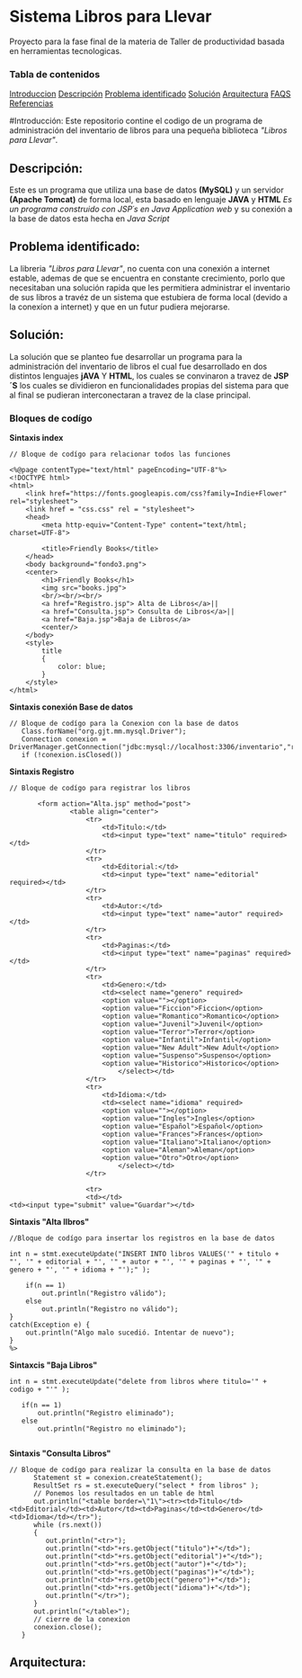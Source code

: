 # Sistema Libros para Llevar 

Proyecto para la fase final de la materia de Taller de productividad basada en herramientas tecnologicas. 

### Tabla de contenidos 

[Introduccion](#Introducción:)
[Descripción](#mi-titulo-a-anclar)
[Problema identificado](#mi-titulo-a-anclar)
[Solución](#mi-titulo-a-anclar)
[Arquitectura](#mi-titulo-a-anclar)
[FAQS](#mi-titulo-a-anclar)
[Referencias](#mi-titulo-a-anclar)

#Introducción: 
Este repositorio contine el codigo de un programa de administración del inventario de libros para una pequeña biblioteca *"Libros para Llevar"*.

## Descripción: 
Este es un programa que utiliza una base de datos **(MySQL)** y un servidor **(Apache Tomcat)** de forma local, esta basado en lenguaje **JAVA** y **HTML** *Es un programa construido con JSP´s en Java Application web* y su conexión a la base de datos esta hecha en *Java Script*


## Problema identificado:
La libreria *"Libros para Llevar"*, no cuenta con una conexión a internet estable, ademas de que se encuentra en constante crecimiento, porlo que necesitaban una solución rapida que les permitiera administrar el inventario de sus libros a travéz de un sistema que estubiera de forma local (devido a la conexíon a internet) y que en un futur pudiera mejorarse. 

## Solución: 
La solución que se planteo fue desarrollar un programa para la administración del inventario de libros el cual fue desarrollado en dos distintos lenguajes **jAVA** Y **HTML**, los cuales se convinaron a travez de **JSP´S** los cuales se dividieron en funcionalidades propias del sistema  para que al final se pudieran interconectaran a travez de la clase principal.

### Bloques de codígo 

**Sintaxis index**
```
// Bloque de codígo para relacionar todos las funciones 

<%@page contentType="text/html" pageEncoding="UTF-8"%>
<!DOCTYPE html>
<html>
    <link href="https://fonts.googleapis.com/css?family=Indie+Flower" rel="stylesheet"> 
    <link href = "css.css" rel = "stylesheet">
    <head>
        <meta http-equiv="Content-Type" content="text/html; charset=UTF-8">
   
        <title>Friendly Books</title>
    </head>
    <body background="fondo3.png">
    <center>
        <h1>Friendly Books</h1>
        <img src="books.jpg">
        <br/><br/><br/>
        <a href="Registro.jsp"> Alta de Libros</a>||
        <a href="Consulta.jsp"> Consulta de Libros</a>||
        <a href="Baja.jsp">Baja de Libros</a>
        <center/>
    </body>
    <style>
        title
        {
            color: blue;
        }
    </style>
</html>
```

**Sintaxis conexión Base de datos**
```
// Bloque de codígo para la Conexion con la base de datos 
   Class.forName("org.gjt.mm.mysql.Driver");
   Connection conexion = DriverManager.getConnection("jdbc:mysql://localhost:3306/inventario","root","160604");
   if (!conexion.isClosed())
   ```
   
 **Sintaxis Registro**
 ```
 // Bloque de codígo para registrar los libros 
 
        <form action="Alta.jsp" method="post">
                <table align="center">
                    <tr>
                        <td>Titulo:</td>
                        <td><input type="text" name="titulo" required></td>
                    </tr>
                    <tr>
                        <td>Editorial:</td>
                        <td><input type="text" name="editorial" required></td>
                    </tr>
                    <tr>
                        <td>Autor:</td>
                        <td><input type="text" name="autor" required></td>
                    </tr>
                    <tr>
                        <td>Paginas:</td>
                        <td><input type="text" name="paginas" required></td>
                    </tr>
                    <tr>
                        <td>Genero:</td>
                        <td><select name="genero" required>
                        <option value=""></option>
                        <option value="Ficcion">Ficcion</option>
                        <option value="Romantico">Romantico</option>
                        <option value="Juvenil">Juvenil</option>
                        <option value="Terror">Terror</option>
                        <option value="Infantil">Infantil</option>
                        <option value="New Adult">New Adult</option>
                        <option value="Suspenso">Suspenso</option>
                        <option value="Historico">Historico</option>
                            </select></td>
                    </tr>
                    <tr>
                        <td>Idioma:</td>
                        <td><select name="idioma" required>
                        <option value=""></option>
                        <option value="Ingles">Ingles</option>
                        <option value="Español">Español</option>
                        <option value="Frances">Frances</option>
                        <option value="Italiano">Italiano</option>
                        <option value="Aleman">Aleman</option>
                        <option value="Otro">Otro</option>
                            </select></td> 
                    </tr>
                    
                    <tr>
                    <td></td>
<td><input type="submit" value="Guardar"></td>
```

**Sintaxis "Alta lIbros"**

```
//Bloque de codígo para insertar los registros en la base de datos 

int n = stmt.executeUpdate("INSERT INTO libros VALUES('" + titulo + "', '" + editorial + "', '" + autor + "', '" + paginas + "', '" + genero + "', '" + idioma + "');" );
    
    if(n == 1)
        out.println("Registro válido");
    else
        out.println("Registro no válido");
}
catch(Exception e) {
    out.println("Algo malo sucedió. Intentar de nuevo");
}
%>
```

**Sintaxcis "Baja Libros"**

 ```
 int n = stmt.executeUpdate("delete from libros where titulo='" + codigo + "'" );
    
    if(n == 1)
        out.println("Registro eliminado");
    else
        out.println("Registro no eliminado");
        
   ```  
        

**Sintaxis "Consulta Libros"**

```
// Bloque de codígo para realizar la consulta en la base de datos
      Statement st = conexion.createStatement();
      ResultSet rs = st.executeQuery("select * from libros" );
      // Ponemos los resultados en un table de html
      out.println("<table border=\"1\"><tr><td>Titulo</td><td>Editorial</td><td>Autor</td><td>Paginas</td><td>Genero</td><td>Idioma</td></tr>");
      while (rs.next())
      {
         out.println("<tr>");
         out.println("<td>"+rs.getObject("titulo")+"</td>");
         out.println("<td>"+rs.getObject("editorial")+"</td>");
         out.println("<td>"+rs.getObject("autor")+"</td>");
         out.println("<td>"+rs.getObject("paginas")+"</td>");
         out.println("<td>"+rs.getObject("genero")+"</td>");
         out.println("<td>"+rs.getObject("idioma")+"</td>");
         out.println("</tr>");
      }
      out.println("</table>");
      // cierre de la conexion
      conexion.close();
   }
   ``` 

## Arquitectura: 






